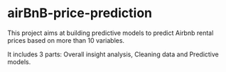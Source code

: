 # airBnB-price-prediction

This project aims at building predictive models to predict Airbnb rental prices based on more than 10 variables. 
   
It includes 3 parts: Overall insight analysis, Cleaning data and Predictive models.



